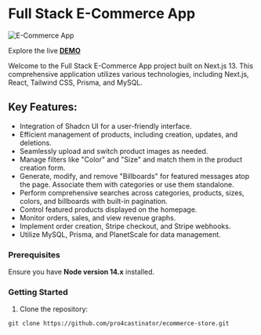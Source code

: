 # Full Stack E-Commerce App

![E-Commerce App](https://github.com/pro4castinator/ecommerce-store/assets/23248726/088760cb-837d-44b7-a959-63089385d0a0)

Explore the live **[DEMO](https://next13-ecommerce-store.vercel.app/)** 

Welcome to the Full Stack E-Commerce App project built on Next.js 13. This comprehensive application utilizes various technologies, including Next.js, React, Tailwind CSS, Prisma, and MySQL.


## Key Features:

- Integration of Shadcn UI for a user-friendly interface.
- Efficient management of products, including creation, updates, and deletions.
- Seamlessly upload and switch product images as needed.
- Manage filters like "Color" and "Size" and match them in the product creation form.
- Generate, modify, and remove "Billboards" for featured messages atop the page. Associate them with categories or use them standalone.
- Perform comprehensive searches across categories, products, sizes, colors, and billboards with built-in pagination.
- Control featured products displayed on the homepage.
- Monitor orders, sales, and view revenue graphs.
- Implement order creation, Stripe checkout, and Stripe webhooks.
- Utilize MySQL, Prisma, and PlanetScale for data management.

### Prerequisites

Ensure you have **Node version 14.x** installed.

### Getting Started

1. Clone the repository:

```shell
git clone https://github.com/pro4castinator/ecommerce-store.git
